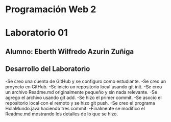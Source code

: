 # Programación Web 2
# Laboratorio 01
## Alumno: Eberth Wilfredo Azurin Zuñiga
## Desarrollo del Laboratorio
-Se creo una cuenta de GitHub y se configuro como estudiante.
-Se creo un proyecto en GitHub.
-Se inicio un repositorio local usando git init.
-Se creo un archivo Readme.md originalmente pequeño y sin nada relevante.
-Se agrego el archivo usando git add.
-Se hizo el primer commit.
-Se asocio el repositorio local con el remoto y se hizo git push.
-Se creo el programa HolaMundo.java haciendo tres commit.
-Finalmente se modifico el Readme.md mostrando los detalles de lo que se hizo.

